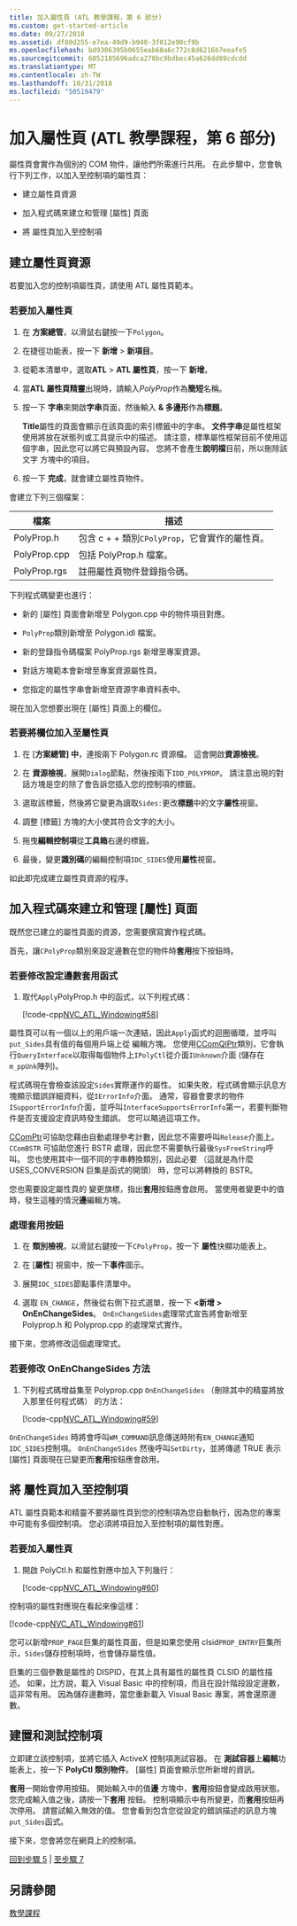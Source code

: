 ```yaml
---
title: 加入屬性頁 (ATL 教學課程，第 6 部分)
ms.custom: get-started-article
ms.date: 09/27/2018
ms.assetid: df80d255-e7ea-49d9-b940-3f012e90cf9b
ms.openlocfilehash: bd9386395b0655eab68a6c772c8d6216b7eeafe5
ms.sourcegitcommit: 6052185696adca270bc9bdbec45a626dd89cdcdd
ms.translationtype: MT
ms.contentlocale: zh-TW
ms.lasthandoff: 10/31/2018
ms.locfileid: "50519479"
---
```

# <a name="adding-a-property-page-atl-tutorial-part-6"></a>加入屬性頁 (ATL 教學課程，第 6 部分)

屬性頁會實作為個別的 COM 物件，讓他們所需進行共用。 在此步驟中，您會執行下列工作，以加入至控制項的屬性頁：

- 建立屬性頁資源

- 加入程式碼來建立和管理 [屬性] 頁面

- 將 屬性頁加入至控制項

## <a name="creating-the-property-page-resource"></a>建立屬性頁資源

若要加入您的控制項屬性頁，請使用 ATL 屬性頁範本。

### <a name="to-add-a-property-page"></a>若要加入屬性頁

1. 在 **方案總管**，以滑鼠右鍵按一下`Polygon`。

1. 在捷徑功能表，按一下 **新增** > **新項目**。

1. 從範本清單中，選取**ATL** > **ATL 屬性頁**，按一下 **新增**。

1. 當**ATL 屬性頁精靈**出現時，請輸入*PolyProp*作為**簡短**名稱。

1. 按一下 **字串**來開啟**字串**頁面，然後輸入 **& 多邊形**作為**標題**。

   **Title**屬性的頁面會顯示在該頁面的索引標籤中的字串。 **文件字串**是屬性框架使用將放在狀態列或工具提示中的描述。 請注意，標準屬性框架目前不使用這個字串，因此您可以將它與預設內容。 您將不會產生**說明檔**目前，所以刪除該文字 方塊中的項目。

1. 按一下 **完成**，就會建立屬性頁物件。

會建立下列三個檔案：

|檔案|描述|
|----------|-----------------|
|PolyProp.h|包含 c + + 類別`CPolyProp`，它會實作的屬性頁。|
|PolyProp.cpp|包括 PolyProp.h 檔案。|
|PolyProp.rgs|註冊屬性頁物件登錄指令碼。|

下列程式碼變更也進行：

- 新的 [屬性] 頁面會新增至 Polygon.cpp 中的物件項目對應。

- `PolyProp`類別新增至 Polygon.idl 檔案。

- 新的登錄指令碼檔案 PolyProp.rgs 新增至專案資源。

- 對話方塊範本會新增至專案資源屬性頁。

- 您指定的屬性字串會新增至資源字串資料表中。

現在加入您想要出現在 [屬性] 頁面上的欄位。

### <a name="to-add-fields-to-the-property-page"></a>若要將欄位加入至屬性頁

1. 在 [**方案總管] 中**，連按兩下 Polygon.rc 資源檔。 這會開啟**資源檢視**。

1. 在 **資源檢視**，展開`Dialog`節點，然後按兩下`IDD_POLYPROP`。 請注意出現的對話方塊是空的除了會告訴您插入您的控制項的標籤。

1. 選取該標籤，然後將它變更為讀取`Sides:`更改**標題**中的文字**屬性**視窗。

1. 調整 [標籤] 方塊的大小使其符合文字的大小。

1. 拖曳**編輯控制項**從**工具箱**右邊的標籤。

1. 最後，變更**識別碼**的編輯控制項`IDC_SIDES`使用**屬性**視窗。

如此即完成建立屬性頁資源的程序。

## <a name="adding-code-to-create-and-manage-the-property-page"></a>加入程式碼來建立和管理 [屬性] 頁面

既然您已建立的屬性頁面的資源，您需要撰寫實作程式碼。

首先，讓`CPolyProp`類別來設定邊數在您的物件時**套用**按下按鈕時。

### <a name="to-modify-the-apply-function-to-set-the-number-of-sides"></a>若要修改設定邊數套用函式

1. 取代`Apply`PolyProp.h 中的函式，以下列程式碼：

    [!code-cpp[NVC_ATL_Windowing#58](../atl/codesnippet/cpp/adding-a-property-page-atl-tutorial-part-6_1.h)]

屬性頁可以有一個以上的用戶端一次連結，因此`Apply`函式的迴圈循環，並呼叫`put_Sides`具有值的每個用戶端上從 編輯方塊。 您使用[CComQIPtr](../atl/reference/ccomqiptr-class.md)類別，它會執行`QueryInterface`以取得每個物件上`IPolyCtl`從介面`IUnknown`介面 (儲存在`m_ppUnk`陣列)。

程式碼現在會檢查該設定`Sides`實際運作的屬性。 如果失敗，程式碼會顯示訊息方塊顯示錯誤詳細資料，從`IErrorInfo`介面。 通常，容器會要求的物件`ISupportErrorInfo`介面，並呼叫`InterfaceSupportsErrorInfo`第一，若要判斷物件是否支援設定資訊時發生錯誤。 您可以略過這項工作。

[CComPtr](../atl/reference/ccomptr-class.md)可協助您藉由自動處理參考計數，因此您不需要呼叫`Release`介面上。 `CComBSTR` 可協助您進行 BSTR 處理，因此您不需要執行最後`SysFreeString`呼叫。 您也使用其中一個不同的字串轉換類別，因此必要 （這就是為什麼 USES_CONVERSION 巨集是函式的開頭） 時，您可以將轉換的 BSTR。

您也需要設定屬性頁的 變更旗標，指出**套用**按鈕應會啟用。 當使用者變更中的值時，發生這種的情況**邊**編輯方塊。

### <a name="to-handle-the-apply-button"></a>處理套用按鈕

1. 在 **類別檢視**，以滑鼠右鍵按一下`CPolyProp`，按一下 **屬性**快顯功能表上。

1. 在 [**屬性**] 視窗中，按一下**事件**圖示。

1. 展開`IDC_SIDES`節點事件清單中。

1. 選取  `EN_CHANGE`，然後從右側下拉式選單，按一下  **\<新增 > OnEnChangeSides**。 `OnEnChangeSides`處理常式宣告將會新增至 Polyprop.h 和 Polyprop.cpp 的處理常式實作。

接下來，您將修改這個處理常式。

### <a name="to-modify-the-onenchangesides-method"></a>若要修改 OnEnChangeSides 方法

1. 下列程式碼增益集至 Polyprop.cpp `OnEnChangeSides` （刪除其中的精靈將放入那里任何程式碼） 的方法：

    [!code-cpp[NVC_ATL_Windowing#59](../atl/codesnippet/cpp/adding-a-property-page-atl-tutorial-part-6_2.cpp)]

`OnEnChangeSides` 時將會呼叫`WM_COMMAND`訊息傳送時附有`EN_CHANGE`通知`IDC_SIDES`控制項。 `OnEnChangeSides` 然後呼叫`SetDirty`，並將傳遞 TRUE 表示 [屬性] 頁面現在已變更而**套用**按鈕應會啟用。

## <a name="adding-the-property-page-to-the-control"></a>將 屬性頁加入至控制項

ATL 屬性頁範本和精靈不要將屬性頁到您的控制項為您自動執行，因為您的專案中可能有多個控制項。 您必須將項目加入至控制項的屬性對應。

### <a name="to-add-the-property-page"></a>若要加入屬性頁

1. 開啟 PolyCtl.h 和屬性對應中加入下列幾行：

    [!code-cpp[NVC_ATL_Windowing#60](../atl/codesnippet/cpp/adding-a-property-page-atl-tutorial-part-6_3.h)]

控制項的屬性對應現在看起來像這樣：

[!code-cpp[NVC_ATL_Windowing#61](../atl/codesnippet/cpp/adding-a-property-page-atl-tutorial-part-6_4.h)]

您可以新增`PROP_PAGE`巨集的屬性頁面，但是如果您使用 clsid`PROP_ENTRY`巨集所示，`Sides`儲存控制項時，也會儲存屬性值。

巨集的三個參數是屬性的 DISPID，在其上具有屬性的屬性頁 CLSID 的屬性描述。 如果，比方說，載入 Visual Basic 中的控制項，而且在設計階段設定邊數，這非常有用。 因為儲存邊數時，當您重新載入 Visual Basic 專案，將會還原邊數。

## <a name="building-and-testing-the-control"></a>建置和測試控制項

立即建立該控制項，並將它插入 ActiveX 控制項測試容器。 在 **測試容器**上**編輯**功能表上，按一下  **PolyCtl 類別物件**。 [屬性] 頁面會顯示您所新增的資訊。

**套用**一開始會停用按鈕。 開始輸入中的值**邊** 方塊中，**套用**按鈕會變成啟用狀態。 您完成輸入值之後，請按一下**套用** 按鈕。 控制項顯示中有所變更，而**套用**按鈕再次停用。 請嘗試輸入無效的值。 您會看到包含您從設定的錯誤描述的訊息方塊`put_Sides`函式。

接下來，您會將您在網頁上的控制項。

[回到步驟 5](../atl/adding-an-event-atl-tutorial-part-5.md) &#124; [至步驟 7](../atl/putting-the-control-on-a-web-page-atl-tutorial-part-7.md)

## <a name="see-also"></a>另請參閱

[教學課程](../atl/active-template-library-atl-tutorial.md)
